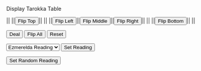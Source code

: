 <span class="visual-aid-link" title="iframe|curse_of_strahd/tarokka">Display Tarokka Table</span>

|| ||<button id="flip-top-button">Flip Top</button>|| || 
||<button id="flip-left-button">Flip Left</button>||<button id="flip-middle-button">Flip Middle</button>||<button id="flip-right-button">Flip Right</button>||
|| ||<button id="flip-bottom-button">Flip Bottom</button>|| ||

<button id="deal-button">Deal</button> <button id="flip-all-button">Flip All</button> <button id="reset-button">Reset</button>

<select name="reading" id="reading-name">
  <option value="Ezmerelda Reading">Ezmerelda Reading</option>
  <option value="Ireena Reading">Ireena Reading</option>
  <option value="Prophecy">Prophecy</option>
</select>
<button id="set-reading-button">Set Reading</button>

<button id="set-random-reading-button">Set Random Reading</button>

<script type="module">
    import {init} from "/js/curse_of_strahd/tarokka_controls.js";
    import {init_links} from "/js/common/visual_aid_backend.js";
    init();
    init_links();
</script>
